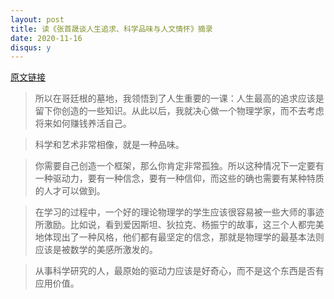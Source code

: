 ```yaml
---
layout: post
title: 读《张首晟谈人生追求、科学品味与人文情怀》摘录
date: 2020-11-16
disqus: y
---
```


[原文链接](http://news.sciencenet.cn/sbhtmlnews/2018/12/341620.shtm)

> 所以在哥廷根的墓地，我领悟到了人生重要的一课：人生最高的追求应该是留下你创造的一些知识。从此以后，我就决心做一个物理学家，而不去考虑将来如何赚钱养活自己。

> 科学和艺术非常相像，就是一种品味。

> 你需要自己创造一个框架，那么你肯定非常孤独。所以这种情况下一定要有一种驱动力，要有一种信念，要有一种信仰，而这些的确也需要有某种特质的人才可以做到。

> 在学习的过程中，一个好的理论物理学的学生应该很容易被一些大师的事迹所激励。比如说，看到爱因斯坦、狄拉克、杨振宁的故事，这三个人都完美地体现出了一种风格，他们都有最坚定的信念，那就是物理学的最基本法则应该是被数学的美感所激发的。

> 从事科学研究的人，最原始的驱动力应该是好奇心，而不是这个东西是否有应用价值。
